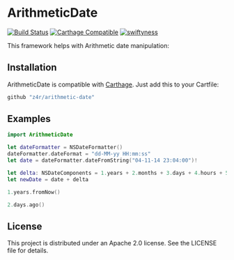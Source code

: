 # ArithmeticDate

[![Build Status](https://travis-ci.org/z4r/arithmetic-date.svg?branch=master)](https://travis-ci.org/z4r/arithmetic-date)
[![Carthage Compatible](https://img.shields.io/badge/Carthage-compatible-4BC51D.svg?style=flat)](https://github.com/Carthage/Carthage)
[![swiftyness](https://img.shields.io/badge/pure-swift-ff3f26.svg?style=flat)](https://swift.org/)

This framework helps with Arithmetic date manipulation:

## Installation

ArithmeticDate is compatible with [Carthage](http://github.com/Carthage/Carthage).
Just add this to your Cartfile:

```ruby
github "z4r/arithmetic-date"
```

## Examples

```Swift
import ArithmeticDate

let dateFormatter = NSDateFormatter()
dateFormatter.dateFormat = "dd-MM-yy HH:mm:ss"
let date = dateFormatter.dateFromString("04-11-14 23:04:00")!

let delta: NSDateComponents = 1.years + 2.months + 3.days + 4.hours + 5.minutes + 6.seconds
let newDate = date + delta

1.years.fromNow()

2.days.ago()
```

## License

This project is distributed under an Apache 2.0 license. See the LICENSE file
for details.
